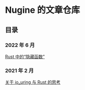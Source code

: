 # Nugine 的文章仓库

## 目录

### 2022 年 6 月

[Rust 中的“隐藏函数”](./2022/06/rust-hidden-functions/README.md)

### 2021 年 2 月

[关于 io_uring 与 Rust 的思考](./2021/02/io_uring_and_rust/README.md)
